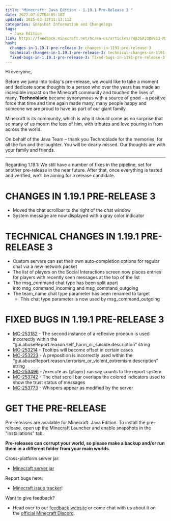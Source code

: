 ```yaml
---
title: "Minecraft: Java Edition - 1.19.1 Pre-Release 3 "
date: 2022-07-07T08:05:18Z
updated: 2025-03-12T11:13:11Z
categories: Snapshot Information and Changelogs
tags:
  - Java Edition
link: https://feedback.minecraft.net/hc/en-us/articles/7483603308813-Minecraft-Java-Edition-1-19-1-Pre-Release-3
hash:
  changes-in-1.19.1-pre-release-3: changes-in-1191-pre-release-3
  technical-changes-in-1.19.1-pre-release-3: technical-changes-in-1191-pre-release-3
  fixed-bugs-in-1.19.1-pre-release-3: fixed-bugs-in-1191-pre-release-3
---
```


Hi everyone,  

Before we jump into today's pre-release, we would like to take a moment and dedicate some thoughts to a person who over the years has made an incredible impact on the Minecraft community and touched the lives of many. **Technoblade** became synonymous with a source of good – a positive force that time and time again made many, many people happy and someone we are proud to have as part of our giant family.

Minecraft is its community, which is why it should come as no surprise that so many of us mourn the loss of him, with tributes and love pouring in from across the world.

On behalf of the Java Team – thank you Technoblade for the memories, for all the fun and the laughter. You will be dearly missed. Our thoughts are with your family and friends.

---

Regarding 1.19.1: We still have a number of fixes in the pipeline, set for another pre-release in the near future. After that, once everything is tested and verified, we'll be aiming for a release candidate.

# CHANGES IN 1.19.1 PRE-RELEASE 3

- Moved the chat scrollbar to the right of the chat window
- System message are now displayed with a gray color indicator

# TECHNICAL CHANGES IN 1.19.1 PRE-RELEASE 3

- Custom servers can set their own auto-completion options for regular chat via a new network packet
- The list of players on the Social Interactions screen now places entries for players with recently seen messages at the top of the list
- The msg_command chat type has been split apart into msg_command_incoming and msg_command_outgoing
- The team_name chat type parameter has been renamed to target
  - This chat type parameter is now used by msg_command_outgoing

# FIXED BUGS IN 1.19.1 PRE-RELEASE 3

- [MC-253182](https://bugs.mojang.com/browse/MC-253182) - The second instance of a reflexive pronoun is used incorrectly within the “gui.abuseReport.reason.self_harm_or_suicide.description” string
- [MC-253214](https://bugs.mojang.com/browse/MC-253214) - Tooltips will become offset in certain cases
- [MC-253223](https://bugs.mojang.com/browse/MC-253223) - A preposition is incorrectly used within the “gui.abuseReport.reason.terrorism_or_violent_extremism.description” string
- [MC-253496](https://bugs.mojang.com/browse/MC-253496) - /execute as {player} run say counts to the report system
- [MC-253742](https://bugs.mojang.com/browse/MC-253742) - The chat scroll bar overlaps the colored indicators used to show the trust status of messages
- [MC-253773](https://bugs.mojang.com/browse/MC-253773) - Whispers appear as modified by the server

# GET THE PRE-RELEASE

Pre-releases are available for Minecraft: Java Edition. To install the pre-release, open up the Minecraft Launcher and enable snapshots in the "Installations" tab.

**Pre-releases can corrupt your world, so please make a backup and/or run them in a different folder from your main worlds.**

Cross-platform server jar:

- [Minecraft server jar](https://piston-data.mojang.com/v1/objects/afbc14b0518843f189ed3ddd00f01b5881ef6513/server.jar)

Report bugs here:

- [Minecraft issue tracker](https://aka.ms/snapshotbugs?ref=blog)!

Want to give feedback?

- Head over to our [feedback website](https://aka.ms/snapshotfeedback) or come chat with us about it on the [official Minecraft Discord](https://discordapp.com/invite/minecraft).
